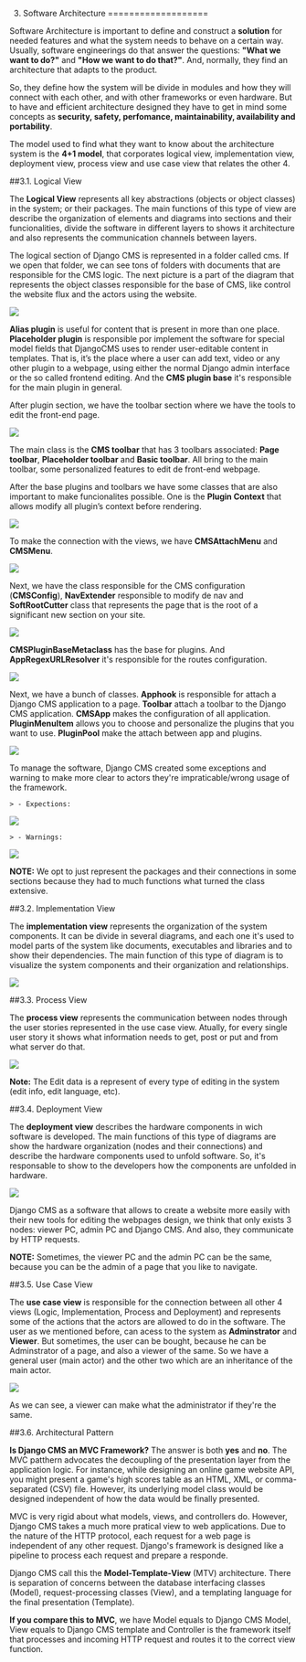 3. Software Architecture
===================

Software Architecture is important to define and construct a **solution** for needed features and what the system needs to behave on a certain way. Usually, software engineerings do that answer the questions: **"What we want to do?"** and **"How we want to do that?"**. And, normally, they find an architecture that adapts to the product.

So, they define how the system will be divide in modules and how they will connect with each other, and with other frameworks or even hardware. But to have and efficient architecture designed they have to get in mind some concepts as **security, safety, perfomance, maintainability, availability and portability**.

The model used to find what they want to know about the architecture system is the **4+1 model**, that corporates logical view, implementation view, deployment view, process view and use case view that relates the other 4.

##3.1. Logical View

The **Logical View** represents all key abstractions (objects or object classes) in the system; or their packages. The main functions of this type of view are describe the organization of elements and diagrams into sections and their funcionalities, divide the software in different layers to shows it architecture and also represents the communication channels between layers.

The logical section of Django CMS is represented in a folder called cms. If we open that folder, we can see tons of folders with documents that are responsible for the CMS logic. 
The next picture is a part of the diagram that represents the object classes responsible for the base of CMS, like control the website flux and the actors using the website.

![](/ESOF-docs/images/plugin.png)

**Alias plugin** is useful for content that is present in more than one place. **Placeholder plugin** is responsible por implement the software for special model fields that DjangoCMS uses to render user-editable content in templates. That is, it’s the place where a user can add text, video or any other plugin to a webpage, using either the normal Django admin interface or the so called frontend editing. And the **CMS plugin base** it's responsible for the main plugin in general.

After plugin section, we have the toolbar section where we have the tools to edit the front-end page.

![](/ESOF-docs/images/toolbar.png)

The main class is the **CMS toolbar** that has 3 toolbars associated: **Page toolbar**, **Placeholder toolbar** and **Basic toolbar**. All bring to the main toolbar, some personalized features to edit de front-end webpage.

After the base plugins and toolbars we have some classes that are also important to make funcionalites possible. One is the **Plugin Context** that allows modify all plugin’s context before rendering.

![](/ESOF-docs/images/plugincontext.png)

To make the connection with the views, we have **CMSAttachMenu** and **CMSMenu**.

![](/ESOF-docs/images/menu.png)

Next, we have the class responsible for the CMS configuration (**CMSConfig**), **NavExtender** responsible to modify de nav and **SoftRootCutter** class that represents the page that is the root of a significant new section on your site.

![](/ESOF-docs/images/mod.png)

**CMSPluginBaseMetaclass** has the base for plugins. And **AppRegexURLResolver** it's responsible for the routes configuration.

![](/ESOF-docs/images/models.png)

Next, we have a bunch of classes. **Apphook** is responsible for attach a Django CMS application to a page. **Toolbar** attach a toolbar to the Django CMS application. **CMSApp** makes the configuration of all application. **PluginMenuItem** allows you to choose and personalize the plugins that you want to use. **PluginPool** make the attach between app and plugins. 

![](/ESOF-docs/images/object.png)


To manage the software, Django CMS created some exceptions and warning to make more clear to actors they're impraticable/wrong usage of the framework.
   
    > - Expections:
    
![](/ESOF-docs/images/exception2.png)
    
    > - Warnings:
    
![](/ESOF-docs/images/warning.png)

**NOTE:** We opt to just represent the packages and their connections in some sections because they had to much functions what turned the class extensive. 

##3.2. Implementation View

The **implementation view** represents the organization of the system components. It can be divide in several diagrams, and each one it's used to model parts of the system like documents, executables and libraries and to show their dependencies. The main function of this type of diagram is to visualize the system components and their organization and relationships.

![](/ESOF-docs/images/component.png)

##3.3. Process View 

The **process view** represents the communication between nodes through the user stories represented in the use case view. Atually, for every single user story it shows what information needs to get, post or put and from what server do that.

![](/ESOF-docs/images/activity.png)

**Note:** The Edit data is a represent of every type of editing in the system (edit info, edit language, etc).

##3.4. Deployment View

The **deployment view** describes the hardware components in wich software is developed. The main functions of this type of diagrams are show the hardware organization (nodes and their connections) and describe the hardware components used to unfold software. So, it's responsable to show to the developers how the components are unfolded in hardware. 

![](/ESOF-docs/images/dev.png)

Django CMS as a software that allows to create a website more easily with their new tools for editing the webpages design, we think that only exists 3 nodes: viewer PC, admin PC and Django CMS. And also, they communicate by HTTP requests. 

**NOTE:** Sometimes, the viewer PC and the admin PC can be the same, because you can be the admin of a page that you like to navigate.

##3.5. Use Case View

The **use case view** is responsible for the connection between all other 4 views (Logic, Implementation, Process and Deployment) and represents some of the actions that the actors are allowed to do in the software. The user as we mentioned before, can acess to the system as **Adminstrator** and **Viewer**. But sometimes, the user can be bought, because he can be Adminstrator of a page, and also a viewer of the same. So we have a general user (main actor) and the other two which are an inheritance of the main actor.

![](/ESOF-docs/images/use_case_2.png)

As we can see, a viewer can make what the administrator if they're the same. 

##3.6. Architectural Pattern

**Is Django CMS an MVC Framework?**
The answer is both **yes** and **no**. The MVC patthern advocates the decoupling of the presentation layer from the application logic. For instance, while designing an online game website API, you might present a game's high scores table as an HTML, XML, or comma-separated (CSV) file. However, its underlying model class would be designed independent of how the data would be finally presented.

MVC is very rigid about what models, views, and controllers do. However, Django CMS takes a much more pratical view to web applications. Due to the nature of the HTTP protocol, each request for a web page is independent of any other request. Django's framework is designed like a pipeline to process each request and prepare a responde. 

Django CMS call this the **Model-Template-View** (MTV) architecture. There is separation of concerns between the database interfacing classes (Model), request-processing classes (View), and a templating language for the final presentation (Template).

**If you compare this to MVC**, we have Model equals to Django CMS Model, View equals to Django CMS template and Controller is the framework itself that processes and incoming HTTP request and routes it to the correct view function.




